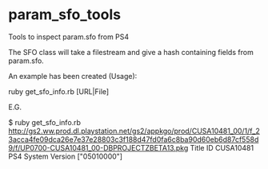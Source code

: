 # param_sfo_tools
Tools to inspect param.sfo from PS4

The SFO class will take a filestream and give a hash containing fields from param.sfo.

An example has been created (Usage):

ruby get_sfo_info.rb [URL|File]

E.G.

$ ruby get_sfo_info.rb http://gs2.ww.prod.dl.playstation.net/gs2/appkgo/prod/CUSA10481_00/1/f_23acca4fe09dca26e7e37e28803c3f188d47fd0fa6c8ba90d60eb6d87cf558d9/f/UP0700-CUSA10481_00-DBPROJECTZBETA13.pkg
Title ID CUSA10481
PS4 System Version ["05010000"]
